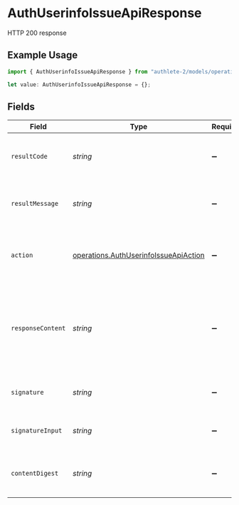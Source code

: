 # AuthUserinfoIssueApiResponse

HTTP 200 response

## Example Usage

```typescript
import { AuthUserinfoIssueApiResponse } from "authlete-2/models/operations";

let value: AuthUserinfoIssueApiResponse = {};
```

## Fields

| Field                                                                                                                  | Type                                                                                                                   | Required                                                                                                               | Description                                                                                                            |
| ---------------------------------------------------------------------------------------------------------------------- | ---------------------------------------------------------------------------------------------------------------------- | ---------------------------------------------------------------------------------------------------------------------- | ---------------------------------------------------------------------------------------------------------------------- |
| `resultCode`                                                                                                           | *string*                                                                                                               | :heavy_minus_sign:                                                                                                     | The code which represents the result of the API call.                                                                  |
| `resultMessage`                                                                                                        | *string*                                                                                                               | :heavy_minus_sign:                                                                                                     | A short message which explains the result of the API call.                                                             |
| `action`                                                                                                               | [operations.AuthUserinfoIssueApiAction](../../models/operations/authuserinfoissueapiaction.md)                         | :heavy_minus_sign:                                                                                                     | The next action that the authorization server implementation should take.                                              |
| `responseContent`                                                                                                      | *string*                                                                                                               | :heavy_minus_sign:                                                                                                     | The content that the authorization server implementation can use as the value of `WWW-Authenticate`<br/>header on errors.<br/> |
| `signature`                                                                                                            | *string*                                                                                                               | :heavy_minus_sign:                                                                                                     | The signature header of the response message.<br/>                                                                     |
| `signatureInput`                                                                                                       | *string*                                                                                                               | :heavy_minus_sign:                                                                                                     | The signature-input header of the response message<br/>                                                                |
| `contentDigest`                                                                                                        | *string*                                                                                                               | :heavy_minus_sign:                                                                                                     | The content-digest header of the response message<br/>                                                                 |